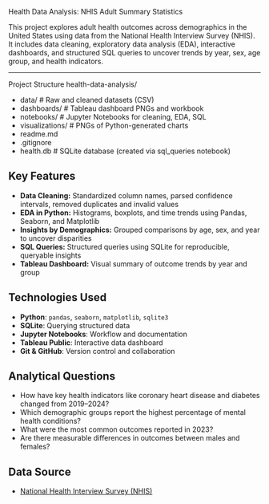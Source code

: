 Health Data Analysis: NHIS Adult Summary Statistics

This project explores adult health outcomes across demographics in the United States using data from the National Health Interview Survey (NHIS). It includes data cleaning, exploratory data analysis (EDA), interactive dashboards, and structured SQL queries to uncover trends by year, sex, age group, and health indicators.

---

Project Structure
health-data-analysis/
-  data/ # Raw and cleaned datasets (CSV) 
- dashboards/ # Tableau dashboard PNGs and workbook
- notebooks/ # Jupyter Notebooks for cleaning, EDA, SQL 
- visualizations/ # PNGs of Python-generated charts
- readme.md
- .gitignore
- health.db # SQLite database (created via sql_queries notebook)

## Key Features

- **Data Cleaning:** Standardized column names, parsed confidence intervals, removed duplicates and invalid values
- **EDA in Python:** Histograms, boxplots, and time trends using Pandas, Seaborn, and Matplotlib
- **Insights by Demographics:** Grouped comparisons by age, sex, and year to uncover disparities
- **SQL Queries:** Structured queries using SQLite for reproducible, queryable insights
- **Tableau Dashboard:** Visual summary of outcome trends by year and group

## Technologies Used

- **Python**: `pandas`, `seaborn`, `matplotlib`, `sqlite3`
- **SQLite**: Querying structured data
- **Jupyter Notebooks**: Workflow and documentation
- **Tableau Public**: Interactive data dashboard
- **Git & GitHub**: Version control and collaboration

## Analytical Questions

- How have key health indicators like coronary heart disease and diabetes changed from 2019–2024?
- Which demographic groups report the highest percentage of mental health conditions?
- What were the most common outcomes reported in 2023?
- Are there measurable differences in outcomes between males and females?

## Data Source

- [National Health Interview Survey (NHIS)](https://www.cdc.gov/nchs/nhis/index.htm)
